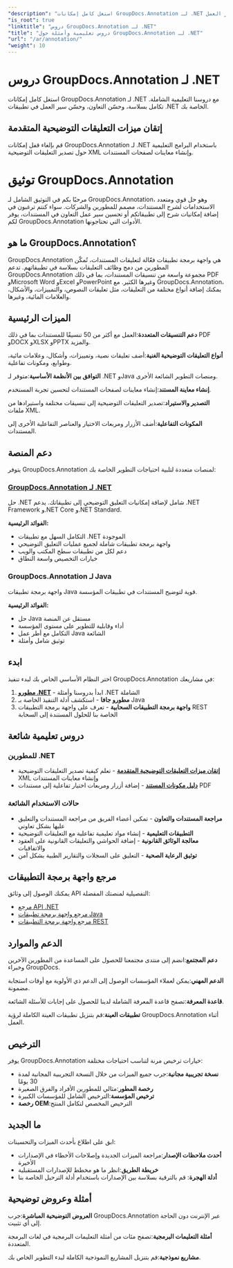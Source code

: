 ```yaml
---
"description": "استغل كامل إمكانات GroupDocs.Annotation لـ .NET مع دروسنا التعليمية. تكامل بسلاسة، وحسّن التعاون، وحسّن سير العمل."
"is_root": true
"linktitle": "دروس GroupDocs.Annotation لـ .NET"
"title": "دروس تعليمية وأمثلة حول GroupDocs.Annotation لـ .NET"
"url": "/ar/annotation/"
"weight": 10
---
```


# دروس GroupDocs.Annotation لـ .NET

استغل كامل إمكانات GroupDocs.Annotation لـ .NET مع دروسنا التعليمية الشاملة. تكامل بسلاسة، وحسّن التعاون، وحسّن سير العمل في تطبيقات .NET الخاصة بك.

## إتقان ميزات التعليقات التوضيحية المتقدمة

قم بإلغاء قفل إمكانات GroupDocs.Annotation لـ .NET باستخدام البرامج التعليمية حول تصدير التعليقات التوضيحية XML وإنشاء معاينات لصفحات المستندات.


# توثيق GroupDocs.Annotation

مرحبًا بكم في التوثيق الشامل لـ GroupDocs.Annotation، وهو حل قوي ومتعدد الاستخدامات لشرح المستندات، مصمم للمطورين والشركات. سواء كنتم ترغبون في إضافة إمكانيات شرح إلى تطبيقاتكم أو تحسين سير عمل التعاون في المستندات، يوفر لكم GroupDocs.Annotation الأدوات التي تحتاجونها.

## ما هو GroupDocs.Annotation؟

GroupDocs.Annotation هي واجهة برمجة تطبيقات فعّالة لتعليقات المستندات، تُمكّن المطورين من دمج وظائف التعليقات بسلاسة في تطبيقاتهم. تدعم GroupDocs.Annotation مجموعة واسعة من تنسيقات المستندات، بما في ذلك PDF وMicrosoft Word وExcel وPowerPoint وغيرها الكثير. مع GroupDocs.Annotation، يمكنك إضافة أنواع مختلفة من التعليقات، مثل تعليقات النصوص، والتمييزات، والأشكال، والعلامات المائية، وغيرها.

## الميزات الرئيسية

**دعم التنسيقات المتعددة**:العمل مع أكثر من 50 تنسيقًا للمستندات بما في ذلك PDF وDOCX وXLSX وPPTX والمزيد.

**أنواع التعليقات التوضيحية الغنية**:أضف تعليقات نصية، وتمييزات، وأشكال، وعلامات مائية، وطوابع، ومكونات تفاعلية.

**التوافق بين الأنظمة الأساسية**:متوفر لـ .NET وJava ومنصات التطوير الشائعة الأخرى.

**إنشاء معاينة المستند**:إنشاء معاينات لصفحات المستندات لتحسين تجربة المستخدم.

**التصدير والاستيراد**:تصدير التعليقات التوضيحية إلى تنسيقات مختلفة واستيرادها من ملفات XML.

**المكونات التفاعلية**:أضف الأزرار ومربعات الاختيار والعناصر التفاعلية الأخرى إلى المستندات.

## دعم المنصة

يتوفر GroupDocs.Annotation لمنصات متعددة لتلبية احتياجات التطوير الخاصة بك:

### [GroupDocs.Annotation لـ .NET](/annotation/net/)
حل .NET شامل لإضافة إمكانيات التعليق التوضيحي إلى تطبيقاتك. يدعم .NET Framework و.NET Core و.NET Standard.

**الفوائد الرئيسية:**
- التكامل السهل مع تطبيقات .NET الموجودة
- واجهة برمجة تطبيقات شاملة لجميع عمليات التعليق التوضيحي
- دعم لكل من تطبيقات سطح المكتب والويب
- خيارات التخصيص واسعة النطاق

### GroupDocs.Annotation لـ Java
واجهة برمجة تطبيقات Java قوية لتوضيح المستندات في تطبيقات المؤسسة.

**الفوائد الرئيسية:**
- حل Java مستقل عن المنصة
- أداء وقابلية للتطوير على مستوى المؤسسة
- التكامل مع أطر عمل Java الشائعة
- توثيق شامل وأمثلة

## ابدء

اختر النظام الأساسي الخاص بك لبدء تنفيذ GroupDocs.Annotation في مشاريعك:

1. **[مطورو .NET](/annotation/net/)** - ابدأ بدروسنا وأمثلة .NET الشاملة
2. **مطورو جافا** - استكشف أدلة التنفيذ الخاصة بـ Java
3. **واجهة برمجة التطبيقات السحابية** - تعرف على واجهة برمجة التطبيقات REST الخاصة بنا للحلول المستندة إلى السحابة

## دروس تعليمية شائعة

### للمطورين .NET
- **[إتقان ميزات التعليقات التوضيحية المتقدمة](/annotation/net/master-advanced-annotation-features/)** - تعلم كيفية تصدير التعليقات التوضيحية XML وإنشاء معاينات المستندات
- **[دليل مكونات المستند](/annotation/net/guide-to-document-components/)** - إضافة أزرار ومربعات اختيار تفاعلية إلى مستندات PDF

### حالات الاستخدام الشائعة
- **مراجعة المستندات والتعاون** - تمكين أعضاء الفريق من مراجعة المستندات والتعليق عليها بشكل تعاوني
- **التطبيقات التعليمية** - إنشاء مواد تعليمية تفاعلية مع التعليقات التوضيحية
- **معالجة الوثائق القانونية** - إضافة الحواشي والتعليقات القانونية على العقود والاتفاقيات
- **توثيق الرعاية الصحية** - التعليق على السجلات والتقارير الطبية بشكل آمن

## مرجع واجهة برمجة التطبيقات

يمكنك الوصول إلى وثائق API التفصيلية لمنصتك المفضلة:

- [مرجع API .NET](https://reference.groupdocs.com/annotation/net/)
- [مرجع واجهة برمجة تطبيقات Java](https://reference.groupdocs.com/annotation/java/)
- [مرجع واجهة برمجة التطبيقات REST](https://reference.groupdocs.com/annotation/rest/)

## الدعم والموارد

**دعم المجتمع**:انضم إلى منتدى مجتمعنا للحصول على المساعدة من المطورين الآخرين وخبراء GroupDocs.

**الدعم المهني**:يمكن لعملاء المؤسسات الوصول إلى الدعم ذي الأولوية مع أوقات استجابة مضمونة.

**قاعدة المعرفة**:تصفح قاعدة المعرفة الشاملة لدينا للحصول على إجابات للأسئلة الشائعة.

**تطبيقات العينة**:قم بتنزيل تطبيقات العينة الكاملة لرؤية GroupDocs.Annotation أثناء العمل.

## الترخيص

يوفر GroupDocs.Annotation خيارات ترخيص مرنة لتناسب احتياجات مختلفة:

- **نسخة تجريبية مجانية**:جرب جميع الميزات من خلال النسخة التجريبية المجانية لمدة 30 يومًا
- **رخصة المطور**:مثالي للمطورين الأفراد والفرق الصغيرة
- **ترخيص المؤسسة**:الترخيص الشامل للمؤسسات الكبيرة
- **رخصة OEM**:الترخيص المخصص لتكامل المنتج

## ما الجديد

ابق على اطلاع بأحدث الميزات والتحسينات:

- **أحدث ملاحظات الإصدار**:مراجعة الميزات الجديدة وإصلاحات الأخطاء في الإصدارات الأخيرة
- **خريطة الطريق**:انظر ما هو مخطط للإصدارات المستقبلية
- **أدلة الهجرة**: قم بالترقية بسلاسة بين الإصدارات باستخدام أدلة الترحيل الخاصة بنا

## أمثلة وعروض توضيحية

**العروض التوضيحية المباشرة**:جرب GroupDocs.Annotation عبر الإنترنت دون الحاجة إلى أي تثبيت.

**أمثلة التعليمات البرمجية**:تصفح مئات من أمثلة التعليمات البرمجية في لغات البرمجة المتعددة.

**مشاريع نموذجية**:قم بتنزيل المشاريع النموذجية الكاملة لبدء التطوير الخاص بك.